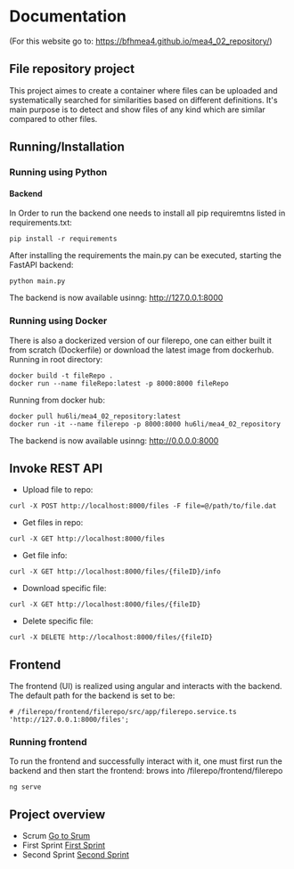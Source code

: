 # Documentation
(For this website go to: https://bfhmea4.github.io/mea4_02_repository/)

## File repository project
This project aimes to create a container where files can be uploaded and systematically searched for similarities based on different definitions. It's main purpose is to detect and show files of any kind which are similar compared to other files.

## Running/Installation
### Running using Python
#### Backend
In Order to run the backend one needs to install all pip requiremtns listed in requirements.txt:
`````
pip install -r requirements
`````
After installing the requirements the main.py can be executed, starting the FastAPI backend:
`````
python main.py
`````
The backend is now available usinng: http://127.0.0.1:8000

### Running using Docker
There is also a dockerized version of our filerepo, one can either built it from scratch (Dockerfile) or download the latest image from dockerhub.
Running in root directory:
`````
docker build -t fileRepo .
docker run --name fileRepo:latest -p 8000:8000 fileRepo
`````
Running from docker hub:
`````
docker pull hu6li/mea4_02_repository:latest
docker run -it --name filerepo -p 8000:8000 hu6li/mea4_02_repository
`````
The backend is now available usinng: http://0.0.0.0:8000


## Invoke REST API
* Upload file to repo:
`````
curl -X POST http://localhost:8000/files -F file=@/path/to/file.dat
`````
* Get files in repo:
`````
curl -X GET http://localhost:8000/files
`````
* Get file info:
`````
curl -X GET http://localhost:8000/files/{fileID}/info
`````
* Download specific file:
`````
curl -X GET http://localhost:8000/files/{fileID}
`````
* Delete specific file:
`````
curl -X DELETE http://localhost:8000/files/{fileID}
`````

## Frontend
The frontend (UI) is realized using angular and interacts with the backend. The default path for the backend is set to be:  
`````
# /filerepo/frontend/filerepo/src/app/filerepo.service.ts
'http://127.0.0.1:8000/files';
`````

### Running frontend
To run the frontend and successfully interact with it, one must first run the backend and then start the frontend:
brows into /filerepo/frontend/filerepo
`````
ng serve
`````


## Project overview
- Scrum
  [Go to Srum](https://bfhmea4.github.io/mea4_02_repository/scrum/scrum)
- First Sprint
  [First Sprint](https://bfhmea4.github.io/mea4_02_repository/sprint1/sprint1)
- Second Sprint
  [Second Sprint](https://bfhmea4.github.io/mea4_02_repository/sprint2/sprint2)
